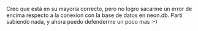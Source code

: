 Creo que está en su mayoria correcto, pero no logro sacarme un error de encima respecto a la conexion con la base de datos en neon.db. Partí sabiendo nada, y ahora puedo defenderme un poco mas :-)
